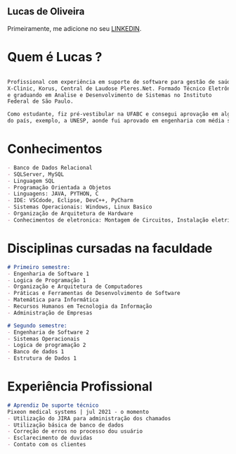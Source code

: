 ## Lucas de Oliveira

Primeiramente, me adicione no seu [LINKEDIN](https://www.linkedin.com/in/oliveiraolucas).

# Quem é Lucas ? 
```markdown

Profissional com experiência em suporte de software para gestão de saúde RIS e LIS, atuando com 
X-Clinic, Korus, Central de Laudose Pleres.Net. Formado Técnico Eletrônico pela Etec Lauro Gomes, 
e graduando em Analise e Desenvolvimento de Sistemas no Instituto 
Federal de São Paulo.

Como estudante, fiz pré-vestibular na UFABC e consegui aprovação em algumas das melhores universidades
do país, exemplo, a UNESP, aonde fui aprovado em engenharia com média superior a 700 pontos no ENEM.

```
# Conhecimentos 
```markdown
- Banco de Dados Relacional
- SQLServer, MySQL
- Linguagem SQL
- Programação Orientada a Objetos 
- Linguagens: JAVA, PYTHON, C 
- IDE: VSCdode, Eclipse, DevC++, PyCharm
- Sistemas Operacionais: Windows, Linux Basico
- Organização de Arquitetura de Hardware
- Conhecimentos de eletronica: Montagem de Circuitos, Instalação eletrica, Componentes eletronicos 

```

# Disciplinas cursadas na faculdade 

```markdown
# Primeiro semestre: 
- Engenharia de Software 1
- Logica de Programação 1
- Organização e Arquitetura de Computadores 
- Práticas e Ferramentas de Desenvolvimento de Software
- Matemática para Informática
- Recursos Humanos em Tecnologia da Informação
- Administração de Empresas
```
```markdown
# Segundo semestre: 
- Engenharia de Software 2
- Sistemas Operacionais
- Logica de programação 2
- Banco de dados 1
- Estrutura de Dados 1

```
# Experiência Profissional 
```markdown
# Aprendiz De suporte técnico
Pixeon medical systems | jul 2021 - o momento
- Utilização do JIRA para administração dos chamados
- Utilização básica de banco de dados 
- Correção de erros no processo dou usuário
- Esclarecimento de duvidas
- Contato com os clientes

```
